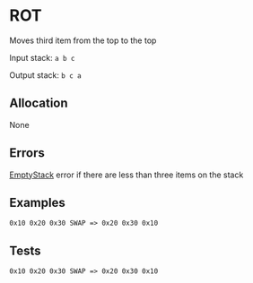 # ROT

Moves third item from the top to the top

Input stack: `a b c`

Output stack: `b c a`

## Allocation

None

## Errors

[EmptyStack](./ERRORS/EmptyStack.md) error if there are less than three items on the stack

## Examples

```
0x10 0x20 0x30 SWAP => 0x20 0x30 0x10
```

## Tests

```
0x10 0x20 0x30 SWAP => 0x20 0x30 0x10
```